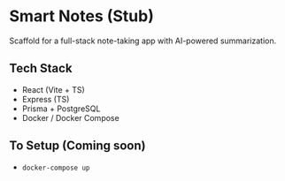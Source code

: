 # Smart Notes (Stub)

Scaffold for a full-stack note-taking app with AI-powered summarization.

## Tech Stack
- React (Vite + TS)
- Express (TS)
- Prisma + PostgreSQL
- Docker / Docker Compose

## To Setup (Coming soon)
- `docker-compose up`

